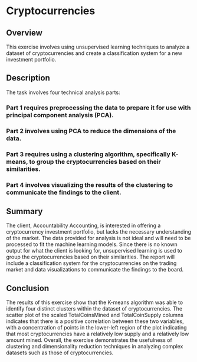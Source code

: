 # Cryptocurrencies

## Overview
This exercise involves using unsupervised learning techniques to analyze a dataset of cryptocurrencies and create a classification system for a new investment portfolio. 

## Description
The task involves four technical analysis parts:
### Part 1 requires preprocessing the data to prepare it for use with principal component analysis (PCA).
### Part 2 involves using PCA to reduce the dimensions of the data.
### Part 3 requires using a clustering algorithm, specifically K-means, to group the cryptocurrencies based on their similarities.
### Part 4 involves visualizing the results of the clustering to communicate the findings to the client.

## Summary
The client, Accountability Accounting, is interested in offering a cryptocurrency investment portfolio, but lacks the necessary understanding of the market. The data provided for analysis is not ideal and will need to be processed to fit the machine learning models. Since there is no known output for what the client is looking for, unsupervised learning is used to group the cryptocurrencies based on their similarities. The report will include a classification system for the cryptocurrencies on the trading market and data visualizations to communicate the findings to the board.

## Conclusion
The results of this exercise show that the K-means algorithm was able to identify four distinct clusters within the dataset of cryptocurrencies. The scatter plot of the scaled TotalCoinsMined and TotalCoinSupply columns indicates that there is a positive correlation between these two variables, with a concentration of points in the lower-left region of the plot indicating that most cryptocurrencies have a relatively low supply and a relatively low amount mined. Overall, the exercise demonstrates the usefulness of clustering and dimensionality reduction techniques in analyzing complex datasets such as those of cryptocurrencies.

